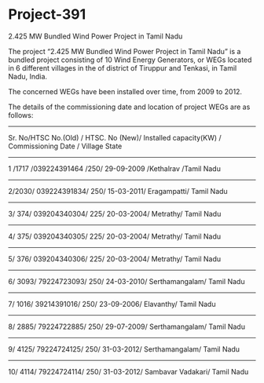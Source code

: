 # Project-391
2.425 MW Bundled Wind Power Project in Tamil Nadu

The project “2.425 MW Bundled Wind Power Project in Tamil Nadu” is a bundled project consisting
of 10 Wind Energy Generators, or WEGs located in 6 different villages in the of district of Tiruppur
and Tenkasi, in Tamil Nadu, India.

The concerned WEGs have been installed over time, from 2009 to 2012. 

The details of the
commissioning date and location of project WEGs are as follows:
____________________________
Sr. No/HTSC No.(Old) / HTSC. No (New)/ Installed capacity(KW) / Commissioning Date / Village State
_____________
1 /1717 /039224391464 /250/ 29-09-2009 /Kethalrav /Tamil Nadu
______________
2/2030/ 039224391834/ 250/ 15-03-2011/ Eragampatti/ Tamil
Nadu
______________
3/ 374/ 039204340304/ 225/ 20-03-2004/ Metrathy/ Tamil
Nadu
_________________________________
4/ 375/ 039204340305/ 225/ 20-03-2004/ Metrathy/ Tamil
Nadu
_____________________
5/ 376/ 039204340306/ 225/ 20-03-2004/ Metrathy/ Tamil
Nadu
______________
6/ 3093/ 79224723093/ 250/ 24-03-2010/ Serthamangalam/ Tamil
Nadu
_________________
7/ 1016/ 39214391016/ 250/ 23-09-2006/ Elavanthy/ Tamil
Nadu
_________________
8/ 2885/ 79224722885/ 250/ 29-07-2009/ Serthamangalam/ Tamil
Nadu
_________________
9/ 4125/ 79224724125/ 250/ 31-03-2012/ Serthamangalam/ Tamil
Nadu
______________________
10/ 4114/ 79224724114/ 250/ 31-03-2012/ Sambavar Vadakari/ Tamil
Nadu
